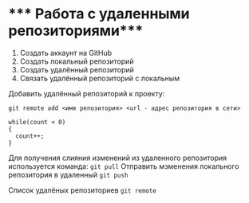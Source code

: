 # *** Работа с удаленными репозиториями***

1. Создать аккаунт на GitHub
2. Создать локальный репозиторий
3. Создать удалённый репозиторий
4. Связать удалённый репозиторий с локальным

Добавить удалённый репозиторий к проекту:
```
git remote add <имя репозитория> <url - адрес репозитория в сети>
```
```
while(count < 0)
{
  count++;
}
```

Для получения слияния изменений из удаленного репозитория используется команда:
`git pull`
Отправить мзменения локального репозитория в удаленный `git push`

Список удалёных репозиториев `git remote`
